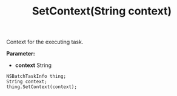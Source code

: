 ﻿---
uid: crmscript_ref_NSBatchTaskInfo_SetContext
title: SetContext(String context)
intellisense: NSBatchTaskInfo.SetContext
keywords: NSBatchTaskInfo, GetContext
so.topic: reference
---

Context for the executing task.

**Parameter:** 
 - **context** String

```crmscript
NSBatchTaskInfo thing;
String context;
thing.SetContext(context);
```

